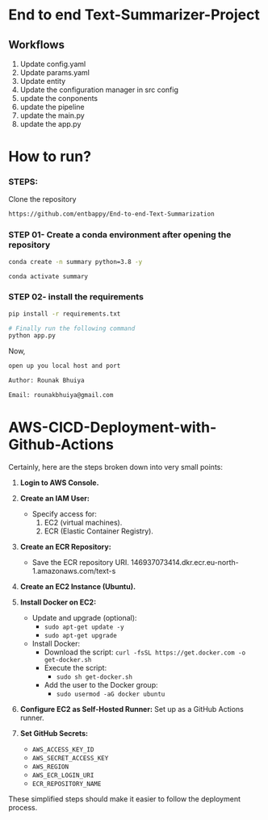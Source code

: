 # End to end Text-Summarizer-Project

## Workflows

1. Update config.yaml
2. Update params.yaml
3. Update entity
4. Update the configuration manager in src config
5. update the conponents
6. update the pipeline
7. update the main.py
8. update the app.py


# How to run?
### STEPS:

Clone the repository

```bash
https://github.com/entbappy/End-to-end-Text-Summarization
```
### STEP 01- Create a conda environment after opening the repository

```bash
conda create -n summary python=3.8 -y
```

```bash
conda activate summary
```


### STEP 02- install the requirements
```bash
pip install -r requirements.txt
```


```bash
# Finally run the following command
python app.py
```

Now,
```bash
open up you local host and port
```


```bash
Author: Rounak Bhuiya

Email: rounakbhuiya@gmail.com

```



# AWS-CICD-Deployment-with-Github-Actions

Certainly, here are the steps broken down into very small points:

1. **Login to AWS Console.**

2. **Create an IAM User:**
   - Specify access for:
     1. EC2 (virtual machines).
     2. ECR (Elastic Container Registry).

3. **Create an ECR Repository:**
   - Save the ECR repository URI. 146937073414.dkr.ecr.eu-north-1.amazonaws.com/text-s

4. **Create an EC2 Instance (Ubuntu).**

5. **Install Docker on EC2:**
   - Update and upgrade (optional):
     - `sudo apt-get update -y`
     - `sudo apt-get upgrade`
   - Install Docker:
     - Download the script: `curl -fsSL https://get.docker.com -o get-docker.sh`
     - Execute the script:
       - `sudo sh get-docker.sh`
     - Add the user to the Docker group:
       - `sudo usermod -aG docker ubuntu`

6. **Configure EC2 as Self-Hosted Runner:** Set up as a GitHub Actions runner.

7. **Set GitHub Secrets:**
   - `AWS_ACCESS_KEY_ID`
   - `AWS_SECRET_ACCESS_KEY`
   - `AWS_REGION`
   - `AWS_ECR_LOGIN_URI`
   - `ECR_REPOSITORY_NAME`

These simplified steps should make it easier to follow the deployment process.
